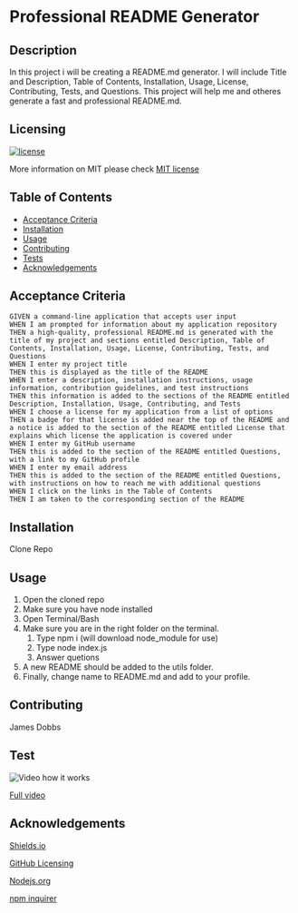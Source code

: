 # Professional README Generator

## Description

In this project i will be creating a README.md generator. I will include Title and Description, Table of Contents, Installation, Usage, License, Contributing, Tests, and Questions. This project will help me and otheres generate a fast and professional README.md.

## Licensing

[![license](https://img.shields.io/badge/license-MIT-blue)](https://shields.io)

More information on MIT please check [MIT license](https://github.com/git/git-scm.com/blob/main/MIT-LICENSE.txt)

## Table of Contents

- [Acceptance Criteria](#acceptance-criteria)
- [Installation](#installation)
- [Usage](#usage)
- [Contributing](#contributing)
- [Tests](#tests)
- [Acknowledgements](#acknowledgements)

## Acceptance Criteria

    GIVEN a command-line application that accepts user input
    WHEN I am prompted for information about my application repository
    THEN a high-quality, professional README.md is generated with the title of my project and sections entitled Description, Table of Contents, Installation, Usage, License, Contributing, Tests, and Questions
    WHEN I enter my project title
    THEN this is displayed as the title of the README
    WHEN I enter a description, installation instructions, usage information, contribution guidelines, and test instructions
    THEN this information is added to the sections of the README entitled Description, Installation, Usage, Contributing, and Tests
    WHEN I choose a license for my application from a list of options
    THEN a badge for that license is added near the top of the README and a notice is added to the section of the README entitled License that explains which license the application is covered under
    WHEN I enter my GitHub username
    THEN this is added to the section of the README entitled Questions, with a link to my GitHub profile
    WHEN I enter my email address
    THEN this is added to the section of the README entitled Questions, with instructions on how to reach me with additional questions
    WHEN I click on the links in the Table of Contents
    THEN I am taken to the corresponding section of the README

## Installation

Clone Repo

## Usage

1. Open the cloned repo
2. Make sure you have node installed
3. Open Terminal/Bash
4. Make sure you are in the right folder on the terminal.
   1. Type npm i (will download node_module for use)
   2. Type node index.js
   3. Answer quetions
5. A new README should be added to the utils folder.
6. Finally, change name to README.md and add to your profile.

## Contributing

James Dobbs

## Test

![Video how it works](./utils/README-generator.gif)

[Full video](https://drive.google.com/file/d/1f6Qd21up6uybEttYsI3tbZt3ZFbpfo_d/preview)

## Acknowledgements

[Shields.io](https://shields.io/category/license)

[GitHub Licensing](https://docs.github.com/en/github/creating-cloning-and-archiving-repositories/creating-a-repository-on-github/licensing-a-repository)

[Nodejs.org](https://nodejs.org/dist/latest-v14.x/docs/api/fs.html)

[npm inquirer](https://www.npmjs.com/package/inquirer)
